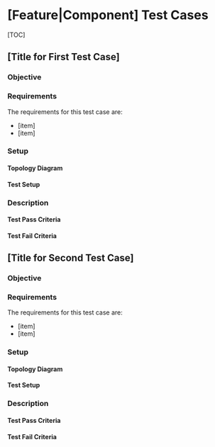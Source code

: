 <!--

The following are guidelines for writing OPS documentation

See the https://github.com/adam-p/markdown-here/wiki/Markdown-Cheatsheet for additional information about markdown text.
Here are a few suggestions in regards to style and grammar:
* Use active voice. With active voice, the subject is the doer of the action. Tell the reader what
to do by using the imperative mood, for example, Press Enter to view the next screen. See https://en.wikipedia.org/wiki/Active_voice for more information about the active voice.
* Use present tense. See https://en.wikipedia.org/wiki/Present_tense for more information about using the present tense.
* See https://en.wikipedia.org/wiki/Wikipedia%3aManual_of_Style for an online style guide.
* Remember to use articles (a, an, and the), see https://owl.english.purdue.edu/owl/resource/540/01/ for more information on when and how to use them.

* The subject is the test case. Explain the actions as if the "test case" is doing them. For example, "Test case configures the IPv4 address on one of the switch interfaces". Avoid the use of first (I) or second person. Explain the instructions in context of the test case doing them.

Formatting guidelines

Diagrams:
When adding a diagram, make sure that ```ditaa is before the diagram and ``` is after the diagram, as shown in the following graphic.

```ditaa
+----+   +----+
|    +---+    |
+----+   +----+
```

Adding example commands:
When you add an example within a step, it must be indented and proceeded by only one empty line and followed by only one empty line; otherwise the numbering in the procedure will be disrupted. A correct example is shown in the following example:

1. Step 1 Description

 ```
 example here
 ```

2. Step 2 Description

Spacing:
A space must be proceeded after:
- A hash tag in the heading, as in ## My heading
- A bullet, as in – first bullet
- A number, as in 1. First step

-->

# [Feature|Component] Test Cases #
<!--Provide the name of the grouping of commands, for example, LLDP commands-->

[TOC]
<!-- Remove the TOC tag and replace with an actual table of contents -->

##  [Title for First Test Case] ##
### Objective ###
<!--Describe the objective of the test such that any user would be able ascertain what the test case is attempting to validate -->
### Requirements ###
The requirements for this test case are:
<!-- list as bulleted items of the equipment needed, software versions required, etc. -->
 - [item]
 - [item]
### Setup ###
<!--Describe the topologies and equipment needed to perform this test case. This includes, but is not limited to -->
#### Topology Diagram ####
#### Test Setup ####
### Description ###
<!--Describe the testing scenario which must be executed by the tester. Include enough detail such that the flow and scope of the test is clear. Reference standards or attachments if additional details are required. ->
### Test Result Criteria ###
<!--    Explain the criteria that clearly identifies under whch conditions would the test be considered as pass or fail. Also if the test case can exit with any other result, explain that result and similarly the relevant criteria. -->
#### Test Pass Criteria ####
#### Test Fail Criteria ####

##  [Title for Second Test Case] ##
### Objective ###
<!--Describe the objective of the test such that any user would be able ascertain what the test case is attempting to validate -->
### Requirements ###
The requirements for this test case are:
<!-- list as bulleted items of the equipment needed, software versions required, etc. -->
 - [item]
 - [item]
### Setup ###
<!--Describe the topologies and equipment needed to perform this test case. This includes, but is not limited to -->
#### Topology Diagram ####
#### Test Setup ####
### Description ###
<!--Describe the testing scenario which must be executed by the tester. Include enough detail such that the flow and scope of the test is clear. Reference standards or attachments if additional details are required. ->
### Test Result Criteria ###
<!--    Explain the criteria that clearly identifies under whch conditions would the test be considered as pass or fail. Also if the test case can exit with any other result, explain that result and similarly the relevant criteria. -->
#### Test Pass Criteria ####
#### Test Fail Criteria ####
